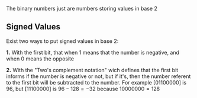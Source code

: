 The binary numbers just are numbers storing values in base $2$

## Signed Values

Exist two ways to put signed values in base $2$:

**1.** With the first bit, that when $1$ means that the number is negative, and when $0$ means the opposite

**2.** With the "Two's complement notation" wich defines that the first bit informs if the number is negative or not, but if it's, then the number referent to the first bit will be subtracted to the number. For example $[01100000]$ is $96$, but $[11100000]$ is $96 - 128 = - 32$ because $10000000=128$ 